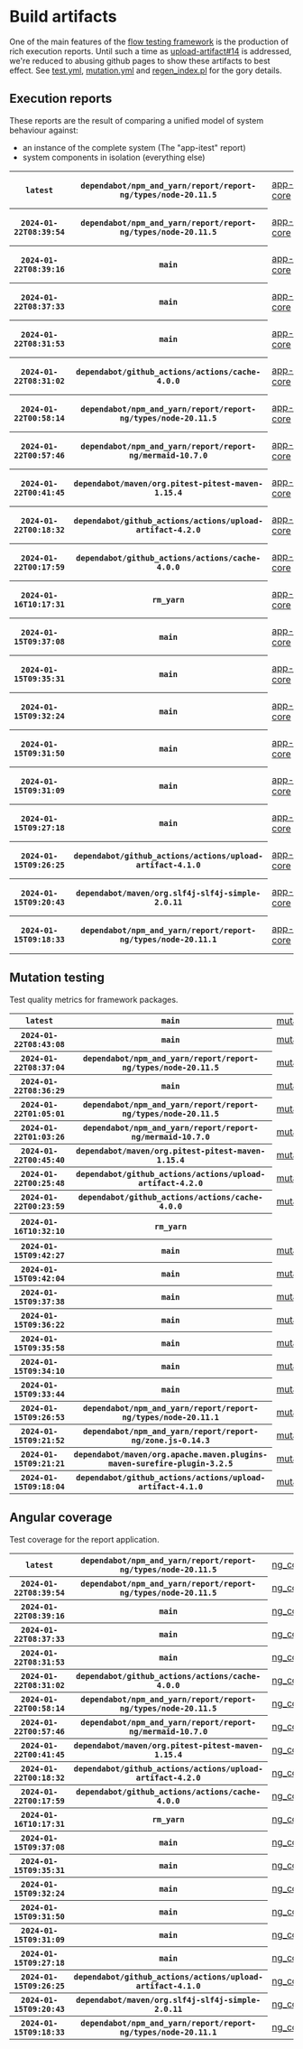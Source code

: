 # Build artifacts

One of the main features of the [flow testing framework](https://github.com/Mastercard/flow) is the production of rich execution reports.
Until such a time as [upload-artifact#14](https://github.com/actions/upload-artifact/issues/14) is addressed, we're reduced to abusing github pages to show these artifacts to best effect.
See [test.yml](https://github.com/Mastercard/flow/blob/main/.github/workflows/test.yml), [mutation.yml](https://github.com/Mastercard/flow/blob/main/.github/workflows/mutation.yml) and [regen_index.pl](https://github.com/Mastercard/flow/blob/pages/regen_index.pl) for the gory details.

## Execution reports

These reports are the result of comparing a unified model of system behaviour against:
 * an instance of the complete system (The "app-itest" report)
 * system components in isolation (everything else)

<!-- start:execution -->
<table>
	<tbody>
		<tr> <th><code>latest</code></th>
			 <th><code>dependabot/npm_and_yarn/report/report-ng/types/node-20.11.5</code></th>
			<td><a href="execution/latest/app-core/target/mctf/latest/index.html">app-core</a></td>
			<td><a href="execution/latest/app-histogram/target/mctf/latest/index.html">app-histogram</a></td>
			<td><a href="execution/latest/app-itest/target/mctf/latest/index.html">app-itest</a></td>
			<td><a href="execution/latest/app-queue/target/mctf/latest/index.html">app-queue</a></td>
			<td><a href="execution/latest/app-store/target/mctf/latest/index.html">app-store</a></td>
			<td><a href="execution/latest/app-ui/target/mctf/latest/index.html">app-ui</a></td>
			<td><a href="execution/latest/app-web-ui/target/mctf/latest/index.html">app-web-ui</a></td>
		</tr>
		<tr> <th><code>2024-01-22T08:39:54</code></th>
			 <th><code>dependabot/npm_and_yarn/report/report-ng/types/node-20.11.5</code></th>
			<td><a href="execution/1705912794/app-core/target/mctf/latest/index.html">app-core</a></td>
			<td><a href="execution/1705912794/app-histogram/target/mctf/latest/index.html">app-histogram</a></td>
			<td><a href="execution/1705912794/app-itest/target/mctf/latest/index.html">app-itest</a></td>
			<td><a href="execution/1705912794/app-queue/target/mctf/latest/index.html">app-queue</a></td>
			<td><a href="execution/1705912794/app-store/target/mctf/latest/index.html">app-store</a></td>
			<td><a href="execution/1705912794/app-ui/target/mctf/latest/index.html">app-ui</a></td>
			<td><a href="execution/1705912794/app-web-ui/target/mctf/latest/index.html">app-web-ui</a></td>
		</tr>
		<tr> <th><code>2024-01-22T08:39:16</code></th>
			 <th><code>main</code></th>
			<td><a href="execution/1705912756/app-core/target/mctf/latest/index.html">app-core</a></td>
			<td><a href="execution/1705912756/app-histogram/target/mctf/latest/index.html">app-histogram</a></td>
			<td><a href="execution/1705912756/app-itest/target/mctf/latest/index.html">app-itest</a></td>
			<td><a href="execution/1705912756/app-queue/target/mctf/latest/index.html">app-queue</a></td>
			<td><a href="execution/1705912756/app-store/target/mctf/latest/index.html">app-store</a></td>
			<td><a href="execution/1705912756/app-ui/target/mctf/latest/index.html">app-ui</a></td>
			<td><a href="execution/1705912756/app-web-ui/target/mctf/latest/index.html">app-web-ui</a></td>
		</tr>
		<tr> <th><code>2024-01-22T08:37:33</code></th>
			 <th><code>main</code></th>
			<td><a href="execution/1705912653/app-core/target/mctf/latest/index.html">app-core</a></td>
			<td><a href="execution/1705912653/app-histogram/target/mctf/latest/index.html">app-histogram</a></td>
			<td><a href="execution/1705912653/app-itest/target/mctf/latest/index.html">app-itest</a></td>
			<td><a href="execution/1705912653/app-queue/target/mctf/latest/index.html">app-queue</a></td>
			<td><a href="execution/1705912653/app-store/target/mctf/latest/index.html">app-store</a></td>
			<td><a href="execution/1705912653/app-ui/target/mctf/latest/index.html">app-ui</a></td>
			<td><a href="execution/1705912653/app-web-ui/target/mctf/latest/index.html">app-web-ui</a></td>
		</tr>
		<tr> <th><code>2024-01-22T08:31:53</code></th>
			 <th><code>main</code></th>
			<td><a href="execution/1705912313/app-core/target/mctf/latest/index.html">app-core</a></td>
			<td><a href="execution/1705912313/app-histogram/target/mctf/latest/index.html">app-histogram</a></td>
			<td><a href="execution/1705912313/app-itest/target/mctf/latest/index.html">app-itest</a></td>
			<td><a href="execution/1705912313/app-queue/target/mctf/latest/index.html">app-queue</a></td>
			<td><a href="execution/1705912313/app-store/target/mctf/latest/index.html">app-store</a></td>
			<td><a href="execution/1705912313/app-ui/target/mctf/latest/index.html">app-ui</a></td>
			<td><a href="execution/1705912313/app-web-ui/target/mctf/latest/index.html">app-web-ui</a></td>
		</tr>
		<tr> <th><code>2024-01-22T08:31:02</code></th>
			 <th><code>dependabot/github_actions/actions/cache-4.0.0</code></th>
			<td><a href="execution/1705912262/app-core/target/mctf/latest/index.html">app-core</a></td>
			<td><a href="execution/1705912262/app-histogram/target/mctf/latest/index.html">app-histogram</a></td>
			<td><a href="execution/1705912262/app-itest/target/mctf/latest/index.html">app-itest</a></td>
			<td><a href="execution/1705912262/app-queue/target/mctf/latest/index.html">app-queue</a></td>
			<td><a href="execution/1705912262/app-store/target/mctf/latest/index.html">app-store</a></td>
			<td><a href="execution/1705912262/app-ui/target/mctf/latest/index.html">app-ui</a></td>
			<td><a href="execution/1705912262/app-web-ui/target/mctf/latest/index.html">app-web-ui</a></td>
		</tr>
		<tr> <th><code>2024-01-22T00:58:14</code></th>
			 <th><code>dependabot/npm_and_yarn/report/report-ng/types/node-20.11.5</code></th>
			<td><a href="execution/1705885094/app-core/target/mctf/latest/index.html">app-core</a></td>
			<td><a href="execution/1705885094/app-histogram/target/mctf/latest/index.html">app-histogram</a></td>
			<td><a href="execution/1705885094/app-itest/target/mctf/latest/index.html">app-itest</a></td>
			<td><a href="execution/1705885094/app-queue/target/mctf/latest/index.html">app-queue</a></td>
			<td><a href="execution/1705885094/app-store/target/mctf/latest/index.html">app-store</a></td>
			<td><a href="execution/1705885094/app-ui/target/mctf/latest/index.html">app-ui</a></td>
			<td><a href="execution/1705885094/app-web-ui/target/mctf/latest/index.html">app-web-ui</a></td>
		</tr>
		<tr> <th><code>2024-01-22T00:57:46</code></th>
			 <th><code>dependabot/npm_and_yarn/report/report-ng/mermaid-10.7.0</code></th>
			<td><a href="execution/1705885066/app-core/target/mctf/latest/index.html">app-core</a></td>
			<td><a href="execution/1705885066/app-histogram/target/mctf/latest/index.html">app-histogram</a></td>
			<td><a href="execution/1705885066/app-itest/target/mctf/latest/index.html">app-itest</a></td>
			<td><a href="execution/1705885066/app-queue/target/mctf/latest/index.html">app-queue</a></td>
			<td><a href="execution/1705885066/app-store/target/mctf/latest/index.html">app-store</a></td>
			<td><a href="execution/1705885066/app-ui/target/mctf/latest/index.html">app-ui</a></td>
			<td><a href="execution/1705885066/app-web-ui/target/mctf/latest/index.html">app-web-ui</a></td>
		</tr>
		<tr> <th><code>2024-01-22T00:41:45</code></th>
			 <th><code>dependabot/maven/org.pitest-pitest-maven-1.15.4</code></th>
			<td><a href="execution/1705884105/app-core/target/mctf/latest/index.html">app-core</a></td>
			<td><a href="execution/1705884105/app-histogram/target/mctf/latest/index.html">app-histogram</a></td>
			<td><a href="execution/1705884105/app-itest/target/mctf/latest/index.html">app-itest</a></td>
			<td><a href="execution/1705884105/app-queue/target/mctf/latest/index.html">app-queue</a></td>
			<td><a href="execution/1705884105/app-store/target/mctf/latest/index.html">app-store</a></td>
			<td><a href="execution/1705884105/app-ui/target/mctf/latest/index.html">app-ui</a></td>
			<td><a href="execution/1705884105/app-web-ui/target/mctf/latest/index.html">app-web-ui</a></td>
		</tr>
		<tr> <th><code>2024-01-22T00:18:32</code></th>
			 <th><code>dependabot/github_actions/actions/upload-artifact-4.2.0</code></th>
			<td><a href="execution/1705882712/app-core/target/mctf/latest/index.html">app-core</a></td>
			<td><a href="execution/1705882712/app-histogram/target/mctf/latest/index.html">app-histogram</a></td>
			<td><a href="execution/1705882712/app-itest/target/mctf/latest/index.html">app-itest</a></td>
			<td><a href="execution/1705882712/app-queue/target/mctf/latest/index.html">app-queue</a></td>
			<td><a href="execution/1705882712/app-store/target/mctf/latest/index.html">app-store</a></td>
			<td><a href="execution/1705882712/app-ui/target/mctf/latest/index.html">app-ui</a></td>
			<td><a href="execution/1705882712/app-web-ui/target/mctf/latest/index.html">app-web-ui</a></td>
		</tr>
		<tr> <th><code>2024-01-22T00:17:59</code></th>
			 <th><code>dependabot/github_actions/actions/cache-4.0.0</code></th>
			<td><a href="execution/1705882679/app-core/target/mctf/latest/index.html">app-core</a></td>
			<td><a href="execution/1705882679/app-histogram/target/mctf/latest/index.html">app-histogram</a></td>
			<td><a href="execution/1705882679/app-itest/target/mctf/latest/index.html">app-itest</a></td>
			<td><a href="execution/1705882679/app-queue/target/mctf/latest/index.html">app-queue</a></td>
			<td><a href="execution/1705882679/app-store/target/mctf/latest/index.html">app-store</a></td>
			<td><a href="execution/1705882679/app-ui/target/mctf/latest/index.html">app-ui</a></td>
			<td><a href="execution/1705882679/app-web-ui/target/mctf/latest/index.html">app-web-ui</a></td>
		</tr>
		<tr> <th><code>2024-01-16T10:17:31</code></th>
			 <th><code>rm_yarn</code></th>
			<td><a href="execution/1705400251/app-core/target/mctf/latest/index.html">app-core</a></td>
			<td><a href="execution/1705400251/app-histogram/target/mctf/latest/index.html">app-histogram</a></td>
			<td><a href="execution/1705400251/app-itest/target/mctf/latest/index.html">app-itest</a></td>
			<td><a href="execution/1705400251/app-queue/target/mctf/latest/index.html">app-queue</a></td>
			<td><a href="execution/1705400251/app-store/target/mctf/latest/index.html">app-store</a></td>
			<td><a href="execution/1705400251/app-ui/target/mctf/latest/index.html">app-ui</a></td>
			<td><a href="execution/1705400251/app-web-ui/target/mctf/latest/index.html">app-web-ui</a></td>
		</tr>
		<tr> <th><code>2024-01-15T09:37:08</code></th>
			 <th><code>main</code></th>
			<td><a href="execution/1705311428/app-core/target/mctf/latest/index.html">app-core</a></td>
			<td><a href="execution/1705311428/app-histogram/target/mctf/latest/index.html">app-histogram</a></td>
			<td><a href="execution/1705311428/app-itest/target/mctf/latest/index.html">app-itest</a></td>
			<td><a href="execution/1705311428/app-queue/target/mctf/latest/index.html">app-queue</a></td>
			<td><a href="execution/1705311428/app-store/target/mctf/latest/index.html">app-store</a></td>
			<td><a href="execution/1705311428/app-ui/target/mctf/latest/index.html">app-ui</a></td>
			<td><a href="execution/1705311428/app-web-ui/target/mctf/latest/index.html">app-web-ui</a></td>
		</tr>
		<tr> <th><code>2024-01-15T09:35:31</code></th>
			 <th><code>main</code></th>
			<td><a href="execution/1705311331/app-core/target/mctf/latest/index.html">app-core</a></td>
			<td><a href="execution/1705311331/app-histogram/target/mctf/latest/index.html">app-histogram</a></td>
			<td><a href="execution/1705311331/app-itest/target/mctf/latest/index.html">app-itest</a></td>
			<td><a href="execution/1705311331/app-queue/target/mctf/latest/index.html">app-queue</a></td>
			<td><a href="execution/1705311331/app-store/target/mctf/latest/index.html">app-store</a></td>
			<td><a href="execution/1705311331/app-ui/target/mctf/latest/index.html">app-ui</a></td>
			<td><a href="execution/1705311331/app-web-ui/target/mctf/latest/index.html">app-web-ui</a></td>
		</tr>
		<tr> <th><code>2024-01-15T09:32:24</code></th>
			 <th><code>main</code></th>
			<td><a href="execution/1705311144/app-core/target/mctf/latest/index.html">app-core</a></td>
			<td><a href="execution/1705311144/app-histogram/target/mctf/latest/index.html">app-histogram</a></td>
			<td><a href="execution/1705311144/app-itest/target/mctf/latest/index.html">app-itest</a></td>
			<td><a href="execution/1705311144/app-queue/target/mctf/latest/index.html">app-queue</a></td>
			<td><a href="execution/1705311144/app-store/target/mctf/latest/index.html">app-store</a></td>
			<td><a href="execution/1705311144/app-ui/target/mctf/latest/index.html">app-ui</a></td>
			<td><a href="execution/1705311144/app-web-ui/target/mctf/latest/index.html">app-web-ui</a></td>
		</tr>
		<tr> <th><code>2024-01-15T09:31:50</code></th>
			 <th><code>main</code></th>
			<td><a href="execution/1705311110/app-core/target/mctf/latest/index.html">app-core</a></td>
			<td><a href="execution/1705311110/app-histogram/target/mctf/latest/index.html">app-histogram</a></td>
			<td><a href="execution/1705311110/app-itest/target/mctf/latest/index.html">app-itest</a></td>
			<td><a href="execution/1705311110/app-queue/target/mctf/latest/index.html">app-queue</a></td>
			<td><a href="execution/1705311110/app-store/target/mctf/latest/index.html">app-store</a></td>
			<td><a href="execution/1705311110/app-ui/target/mctf/latest/index.html">app-ui</a></td>
			<td><a href="execution/1705311110/app-web-ui/target/mctf/latest/index.html">app-web-ui</a></td>
		</tr>
		<tr> <th><code>2024-01-15T09:31:09</code></th>
			 <th><code>main</code></th>
			<td><a href="execution/1705311069/app-core/target/mctf/latest/index.html">app-core</a></td>
			<td><a href="execution/1705311069/app-histogram/target/mctf/latest/index.html">app-histogram</a></td>
			<td><a href="execution/1705311069/app-itest/target/mctf/latest/index.html">app-itest</a></td>
			<td><a href="execution/1705311069/app-queue/target/mctf/latest/index.html">app-queue</a></td>
			<td><a href="execution/1705311069/app-store/target/mctf/latest/index.html">app-store</a></td>
			<td><a href="execution/1705311069/app-ui/target/mctf/latest/index.html">app-ui</a></td>
			<td><a href="execution/1705311069/app-web-ui/target/mctf/latest/index.html">app-web-ui</a></td>
		</tr>
		<tr> <th><code>2024-01-15T09:27:18</code></th>
			 <th><code>main</code></th>
			<td><a href="execution/1705310838/app-core/target/mctf/latest/index.html">app-core</a></td>
			<td><a href="execution/1705310838/app-histogram/target/mctf/latest/index.html">app-histogram</a></td>
			<td><a href="execution/1705310838/app-itest/target/mctf/latest/index.html">app-itest</a></td>
			<td><a href="execution/1705310838/app-queue/target/mctf/latest/index.html">app-queue</a></td>
			<td><a href="execution/1705310838/app-store/target/mctf/latest/index.html">app-store</a></td>
			<td><a href="execution/1705310838/app-ui/target/mctf/latest/index.html">app-ui</a></td>
			<td><a href="execution/1705310838/app-web-ui/target/mctf/latest/index.html">app-web-ui</a></td>
		</tr>
		<tr> <th><code>2024-01-15T09:26:25</code></th>
			 <th><code>dependabot/github_actions/actions/upload-artifact-4.1.0</code></th>
			<td><a href="execution/1705310785/app-core/target/mctf/latest/index.html">app-core</a></td>
			<td><a href="execution/1705310785/app-histogram/target/mctf/latest/index.html">app-histogram</a></td>
			<td><a href="execution/1705310785/app-itest/target/mctf/latest/index.html">app-itest</a></td>
			<td><a href="execution/1705310785/app-queue/target/mctf/latest/index.html">app-queue</a></td>
			<td><a href="execution/1705310785/app-store/target/mctf/latest/index.html">app-store</a></td>
			<td><a href="execution/1705310785/app-ui/target/mctf/latest/index.html">app-ui</a></td>
			<td><a href="execution/1705310785/app-web-ui/target/mctf/latest/index.html">app-web-ui</a></td>
		</tr>
		<tr> <th><code>2024-01-15T09:20:43</code></th>
			 <th><code>dependabot/maven/org.slf4j-slf4j-simple-2.0.11</code></th>
			<td><a href="execution/1705310443/app-core/target/mctf/latest/index.html">app-core</a></td>
			<td><a href="execution/1705310443/app-histogram/target/mctf/latest/index.html">app-histogram</a></td>
			<td><a href="execution/1705310443/app-itest/target/mctf/latest/index.html">app-itest</a></td>
			<td><a href="execution/1705310443/app-queue/target/mctf/latest/index.html">app-queue</a></td>
			<td><a href="execution/1705310443/app-store/target/mctf/latest/index.html">app-store</a></td>
			<td><a href="execution/1705310443/app-ui/target/mctf/latest/index.html">app-ui</a></td>
			<td><a href="execution/1705310443/app-web-ui/target/mctf/latest/index.html">app-web-ui</a></td>
		</tr>
		<tr> <th><code>2024-01-15T09:18:33</code></th>
			 <th><code>dependabot/npm_and_yarn/report/report-ng/types/node-20.11.1</code></th>
			<td><a href="execution/1705310313/app-core/target/mctf/latest/index.html">app-core</a></td>
			<td><a href="execution/1705310313/app-histogram/target/mctf/latest/index.html">app-histogram</a></td>
			<td><a href="execution/1705310313/app-itest/target/mctf/latest/index.html">app-itest</a></td>
			<td><a href="execution/1705310313/app-queue/target/mctf/latest/index.html">app-queue</a></td>
			<td><a href="execution/1705310313/app-store/target/mctf/latest/index.html">app-store</a></td>
			<td><a href="execution/1705310313/app-ui/target/mctf/latest/index.html">app-ui</a></td>
			<td><a href="execution/1705310313/app-web-ui/target/mctf/latest/index.html">app-web-ui</a></td>
		</tr>
	</tbody>
</table>
<!-- end:execution -->

## Mutation testing

Test quality metrics for framework packages.

<!-- start:mutation -->
<table>
	<tbody>
		<tr> <th><code>latest</code></th>
			 <th><code>main</code></th>
			<td><a href="mutation/latest/mutation_report/index.html">mutation</a></td>
			<td></td>
			<td></td>
			<td></td>
			<td></td>
			<td></td>
			<td></td>
			<td></td>
			<td></td>
			<td></td>
			<td></td>
			<td></td>
			<td></td>
			<td></td>
			<td></td>
		</tr>
		<tr> <th><code>2024-01-22T08:43:08</code></th>
			 <th><code>main</code></th>
			<td><a href="mutation/1705912988/mutation_report/index.html">mutation</a></td>
			<td></td>
			<td></td>
			<td></td>
			<td></td>
			<td></td>
			<td></td>
			<td></td>
			<td></td>
			<td></td>
			<td></td>
			<td></td>
			<td></td>
			<td></td>
			<td></td>
		</tr>
		<tr> <th><code>2024-01-22T08:37:04</code></th>
			 <th><code>dependabot/npm_and_yarn/report/report-ng/types/node-20.11.5</code></th>
			<td><a href="mutation/1705912624/mutation_report/index.html">mutation</a></td>
			<td></td>
			<td></td>
			<td></td>
			<td></td>
			<td></td>
			<td></td>
			<td></td>
			<td></td>
			<td></td>
			<td></td>
			<td></td>
			<td></td>
			<td></td>
			<td></td>
		</tr>
		<tr> <th><code>2024-01-22T08:36:29</code></th>
			 <th><code>main</code></th>
			<td><a href="mutation/1705912589/mutation_report/index.html">mutation</a></td>
			<td></td>
			<td></td>
			<td></td>
			<td></td>
			<td></td>
			<td></td>
			<td></td>
			<td></td>
			<td></td>
			<td></td>
			<td></td>
			<td></td>
			<td></td>
			<td></td>
		</tr>
		<tr> <th><code>2024-01-22T01:05:01</code></th>
			 <th><code>dependabot/npm_and_yarn/report/report-ng/types/node-20.11.5</code></th>
			<td><a href="mutation/1705885501/mutation_report/index.html">mutation</a></td>
			<td></td>
			<td></td>
			<td></td>
			<td></td>
			<td></td>
			<td></td>
			<td></td>
			<td></td>
			<td></td>
			<td></td>
			<td></td>
			<td></td>
			<td></td>
			<td></td>
		</tr>
		<tr> <th><code>2024-01-22T01:03:26</code></th>
			 <th><code>dependabot/npm_and_yarn/report/report-ng/mermaid-10.7.0</code></th>
			<td><a href="mutation/1705885406/mutation_report/index.html">mutation</a></td>
			<td></td>
			<td></td>
			<td></td>
			<td></td>
			<td></td>
			<td></td>
			<td></td>
			<td></td>
			<td></td>
			<td></td>
			<td></td>
			<td></td>
			<td></td>
			<td></td>
		</tr>
		<tr> <th><code>2024-01-22T00:45:40</code></th>
			 <th><code>dependabot/maven/org.pitest-pitest-maven-1.15.4</code></th>
			<td><a href="mutation/1705884340/mutation_report/index.html">mutation</a></td>
			<td></td>
			<td></td>
			<td></td>
			<td></td>
			<td></td>
			<td></td>
			<td></td>
			<td></td>
			<td></td>
			<td></td>
			<td></td>
			<td></td>
			<td></td>
			<td></td>
		</tr>
		<tr> <th><code>2024-01-22T00:25:48</code></th>
			 <th><code>dependabot/github_actions/actions/upload-artifact-4.2.0</code></th>
			<td><a href="mutation/1705883148/mutation_report/index.html">mutation</a></td>
			<td></td>
			<td></td>
			<td></td>
			<td></td>
			<td></td>
			<td></td>
			<td></td>
			<td></td>
			<td></td>
			<td></td>
			<td></td>
			<td></td>
			<td></td>
			<td></td>
		</tr>
		<tr> <th><code>2024-01-22T00:23:59</code></th>
			 <th><code>dependabot/github_actions/actions/cache-4.0.0</code></th>
			<td><a href="mutation/1705883039/mutation_report/index.html">mutation</a></td>
			<td></td>
			<td></td>
			<td></td>
			<td></td>
			<td></td>
			<td></td>
			<td></td>
			<td></td>
			<td></td>
			<td></td>
			<td></td>
			<td></td>
			<td></td>
			<td></td>
		</tr>
		<tr> <th><code>2024-01-16T10:32:10</code></th>
			 <th><code>rm_yarn</code></th>
			<td></td>
			<td><a href="mutation/1705401130/mutation_report/index.html">mutation_report</a></td>
			<td><a href="mutation/1705401130/project_mutation_reports/api/target/pit-reports/index.html">project_mutation_reports/api/target/pit-reports</a></td>
			<td><a href="mutation/1705401130/project_mutation_reports/builder/target/pit-reports/index.html">project_mutation_reports/builder/target/pit-reports</a></td>
			<td><a href="mutation/1705401130/project_mutation_reports/message/message-core/target/pit-reports/index.html">project_mutation_reports/message/message-core/target/pit-reports</a></td>
			<td><a href="mutation/1705401130/project_mutation_reports/message/message-http/target/pit-reports/index.html">project_mutation_reports/message/message-http/target/pit-reports</a></td>
			<td><a href="mutation/1705401130/project_mutation_reports/message/message-json/target/pit-reports/index.html">project_mutation_reports/message/message-json/target/pit-reports</a></td>
			<td><a href="mutation/1705401130/project_mutation_reports/message/message-sql/target/pit-reports/index.html">project_mutation_reports/message/message-sql/target/pit-reports</a></td>
			<td><a href="mutation/1705401130/project_mutation_reports/message/message-text/target/pit-reports/index.html">project_mutation_reports/message/message-text/target/pit-reports</a></td>
			<td><a href="mutation/1705401130/project_mutation_reports/message/message-web/target/pit-reports/index.html">project_mutation_reports/message/message-web/target/pit-reports</a></td>
			<td><a href="mutation/1705401130/project_mutation_reports/message/message-xml/target/pit-reports/index.html">project_mutation_reports/message/message-xml/target/pit-reports</a></td>
			<td><a href="mutation/1705401130/project_mutation_reports/model/target/pit-reports/index.html">project_mutation_reports/model/target/pit-reports</a></td>
			<td><a href="mutation/1705401130/project_mutation_reports/report/report-core/target/pit-reports/index.html">project_mutation_reports/report/report-core/target/pit-reports</a></td>
			<td><a href="mutation/1705401130/project_mutation_reports/validation/validation-core/target/pit-reports/index.html">project_mutation_reports/validation/validation-core/target/pit-reports</a></td>
			<td><a href="mutation/1705401130/project_mutation_reports/validation/validation-junit5/target/pit-reports/index.html">project_mutation_reports/validation/validation-junit5/target/pit-reports</a></td>
		</tr>
		<tr> <th><code>2024-01-15T09:42:27</code></th>
			 <th><code>main</code></th>
			<td><a href="mutation/1705311747/mutation_report/index.html">mutation</a></td>
			<td></td>
			<td></td>
			<td></td>
			<td></td>
			<td></td>
			<td></td>
			<td></td>
			<td></td>
			<td></td>
			<td></td>
			<td></td>
			<td></td>
			<td></td>
			<td></td>
		</tr>
		<tr> <th><code>2024-01-15T09:42:04</code></th>
			 <th><code>main</code></th>
			<td><a href="mutation/1705311724/mutation_report/index.html">mutation</a></td>
			<td></td>
			<td></td>
			<td></td>
			<td></td>
			<td></td>
			<td></td>
			<td></td>
			<td></td>
			<td></td>
			<td></td>
			<td></td>
			<td></td>
			<td></td>
			<td></td>
		</tr>
		<tr> <th><code>2024-01-15T09:37:38</code></th>
			 <th><code>main</code></th>
			<td><a href="mutation/1705311458/mutation_report/index.html">mutation</a></td>
			<td></td>
			<td></td>
			<td></td>
			<td></td>
			<td></td>
			<td></td>
			<td></td>
			<td></td>
			<td></td>
			<td></td>
			<td></td>
			<td></td>
			<td></td>
			<td></td>
		</tr>
		<tr> <th><code>2024-01-15T09:36:22</code></th>
			 <th><code>main</code></th>
			<td><a href="mutation/1705311382/mutation_report/index.html">mutation</a></td>
			<td></td>
			<td></td>
			<td></td>
			<td></td>
			<td></td>
			<td></td>
			<td></td>
			<td></td>
			<td></td>
			<td></td>
			<td></td>
			<td></td>
			<td></td>
			<td></td>
		</tr>
		<tr> <th><code>2024-01-15T09:35:58</code></th>
			 <th><code>main</code></th>
			<td><a href="mutation/1705311358/mutation_report/index.html">mutation</a></td>
			<td></td>
			<td></td>
			<td></td>
			<td></td>
			<td></td>
			<td></td>
			<td></td>
			<td></td>
			<td></td>
			<td></td>
			<td></td>
			<td></td>
			<td></td>
			<td></td>
		</tr>
		<tr> <th><code>2024-01-15T09:34:10</code></th>
			 <th><code>main</code></th>
			<td><a href="mutation/1705311250/mutation_report/index.html">mutation</a></td>
			<td></td>
			<td></td>
			<td></td>
			<td></td>
			<td></td>
			<td></td>
			<td></td>
			<td></td>
			<td></td>
			<td></td>
			<td></td>
			<td></td>
			<td></td>
			<td></td>
		</tr>
		<tr> <th><code>2024-01-15T09:33:44</code></th>
			 <th><code>main</code></th>
			<td><a href="mutation/1705311224/mutation_report/index.html">mutation</a></td>
			<td></td>
			<td></td>
			<td></td>
			<td></td>
			<td></td>
			<td></td>
			<td></td>
			<td></td>
			<td></td>
			<td></td>
			<td></td>
			<td></td>
			<td></td>
			<td></td>
		</tr>
		<tr> <th><code>2024-01-15T09:26:53</code></th>
			 <th><code>dependabot/npm_and_yarn/report/report-ng/types/node-20.11.1</code></th>
			<td><a href="mutation/1705310813/mutation_report/index.html">mutation</a></td>
			<td></td>
			<td></td>
			<td></td>
			<td></td>
			<td></td>
			<td></td>
			<td></td>
			<td></td>
			<td></td>
			<td></td>
			<td></td>
			<td></td>
			<td></td>
			<td></td>
		</tr>
		<tr> <th><code>2024-01-15T09:21:52</code></th>
			 <th><code>dependabot/npm_and_yarn/report/report-ng/zone.js-0.14.3</code></th>
			<td><a href="mutation/1705310512/mutation_report/index.html">mutation</a></td>
			<td></td>
			<td></td>
			<td></td>
			<td></td>
			<td></td>
			<td></td>
			<td></td>
			<td></td>
			<td></td>
			<td></td>
			<td></td>
			<td></td>
			<td></td>
			<td></td>
		</tr>
		<tr> <th><code>2024-01-15T09:21:21</code></th>
			 <th><code>dependabot/maven/org.apache.maven.plugins-maven-surefire-plugin-3.2.5</code></th>
			<td><a href="mutation/1705310481/mutation_report/index.html">mutation</a></td>
			<td></td>
			<td></td>
			<td></td>
			<td></td>
			<td></td>
			<td></td>
			<td></td>
			<td></td>
			<td></td>
			<td></td>
			<td></td>
			<td></td>
			<td></td>
			<td></td>
		</tr>
		<tr> <th><code>2024-01-15T09:18:04</code></th>
			 <th><code>dependabot/github_actions/actions/upload-artifact-4.1.0</code></th>
			<td><a href="mutation/1705310284/mutation_report/index.html">mutation</a></td>
			<td></td>
			<td></td>
			<td></td>
			<td></td>
			<td></td>
			<td></td>
			<td></td>
			<td></td>
			<td></td>
			<td></td>
			<td></td>
			<td></td>
			<td></td>
			<td></td>
		</tr>
	</tbody>
</table>
<!-- end:mutation -->

## Angular coverage

Test coverage for the report application.

<!-- start:ng_coverage -->
<table>
	<tbody>
		<tr> <th><code>latest</code></th>
			 <th><code>dependabot/npm_and_yarn/report/report-ng/types/node-20.11.5</code></th>
			<td><a href="ng_coverage/latest/report/index.html">ng_coverage</a></td>
		</tr>
		<tr> <th><code>2024-01-22T08:39:54</code></th>
			 <th><code>dependabot/npm_and_yarn/report/report-ng/types/node-20.11.5</code></th>
			<td><a href="ng_coverage/1705912794/report/index.html">ng_coverage</a></td>
		</tr>
		<tr> <th><code>2024-01-22T08:39:16</code></th>
			 <th><code>main</code></th>
			<td><a href="ng_coverage/1705912756/report/index.html">ng_coverage</a></td>
		</tr>
		<tr> <th><code>2024-01-22T08:37:33</code></th>
			 <th><code>main</code></th>
			<td><a href="ng_coverage/1705912653/report/index.html">ng_coverage</a></td>
		</tr>
		<tr> <th><code>2024-01-22T08:31:53</code></th>
			 <th><code>main</code></th>
			<td><a href="ng_coverage/1705912313/report/index.html">ng_coverage</a></td>
		</tr>
		<tr> <th><code>2024-01-22T08:31:02</code></th>
			 <th><code>dependabot/github_actions/actions/cache-4.0.0</code></th>
			<td><a href="ng_coverage/1705912262/report/index.html">ng_coverage</a></td>
		</tr>
		<tr> <th><code>2024-01-22T00:58:14</code></th>
			 <th><code>dependabot/npm_and_yarn/report/report-ng/types/node-20.11.5</code></th>
			<td><a href="ng_coverage/1705885094/report/index.html">ng_coverage</a></td>
		</tr>
		<tr> <th><code>2024-01-22T00:57:46</code></th>
			 <th><code>dependabot/npm_and_yarn/report/report-ng/mermaid-10.7.0</code></th>
			<td><a href="ng_coverage/1705885066/report/index.html">ng_coverage</a></td>
		</tr>
		<tr> <th><code>2024-01-22T00:41:45</code></th>
			 <th><code>dependabot/maven/org.pitest-pitest-maven-1.15.4</code></th>
			<td><a href="ng_coverage/1705884105/report/index.html">ng_coverage</a></td>
		</tr>
		<tr> <th><code>2024-01-22T00:18:32</code></th>
			 <th><code>dependabot/github_actions/actions/upload-artifact-4.2.0</code></th>
			<td><a href="ng_coverage/1705882712/report/index.html">ng_coverage</a></td>
		</tr>
		<tr> <th><code>2024-01-22T00:17:59</code></th>
			 <th><code>dependabot/github_actions/actions/cache-4.0.0</code></th>
			<td><a href="ng_coverage/1705882679/report/index.html">ng_coverage</a></td>
		</tr>
		<tr> <th><code>2024-01-16T10:17:31</code></th>
			 <th><code>rm_yarn</code></th>
			<td><a href="ng_coverage/1705400251/report/index.html">ng_coverage</a></td>
		</tr>
		<tr> <th><code>2024-01-15T09:37:08</code></th>
			 <th><code>main</code></th>
			<td><a href="ng_coverage/1705311428/report/index.html">ng_coverage</a></td>
		</tr>
		<tr> <th><code>2024-01-15T09:35:31</code></th>
			 <th><code>main</code></th>
			<td><a href="ng_coverage/1705311331/report/index.html">ng_coverage</a></td>
		</tr>
		<tr> <th><code>2024-01-15T09:32:24</code></th>
			 <th><code>main</code></th>
			<td><a href="ng_coverage/1705311144/report/index.html">ng_coverage</a></td>
		</tr>
		<tr> <th><code>2024-01-15T09:31:50</code></th>
			 <th><code>main</code></th>
			<td><a href="ng_coverage/1705311110/report/index.html">ng_coverage</a></td>
		</tr>
		<tr> <th><code>2024-01-15T09:31:09</code></th>
			 <th><code>main</code></th>
			<td><a href="ng_coverage/1705311069/report/index.html">ng_coverage</a></td>
		</tr>
		<tr> <th><code>2024-01-15T09:27:18</code></th>
			 <th><code>main</code></th>
			<td><a href="ng_coverage/1705310838/report/index.html">ng_coverage</a></td>
		</tr>
		<tr> <th><code>2024-01-15T09:26:25</code></th>
			 <th><code>dependabot/github_actions/actions/upload-artifact-4.1.0</code></th>
			<td><a href="ng_coverage/1705310785/report/index.html">ng_coverage</a></td>
		</tr>
		<tr> <th><code>2024-01-15T09:20:43</code></th>
			 <th><code>dependabot/maven/org.slf4j-slf4j-simple-2.0.11</code></th>
			<td><a href="ng_coverage/1705310443/report/index.html">ng_coverage</a></td>
		</tr>
		<tr> <th><code>2024-01-15T09:18:33</code></th>
			 <th><code>dependabot/npm_and_yarn/report/report-ng/types/node-20.11.1</code></th>
			<td><a href="ng_coverage/1705310313/report/index.html">ng_coverage</a></td>
		</tr>
	</tbody>
</table>
<!-- end:ng_coverage -->